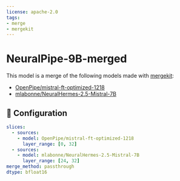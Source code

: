 ```yaml
---
license: apache-2.0
tags:
- merge
- mergekit
---
```


# NeuralPipe-9B-merged

This model is a merge of the following models made with [mergekit](https://github.com/cg123/mergekit):
 * [OpenPipe/mistral-ft-optimized-1218](https://huggingface.co/OpenPipe/mistral-ft-optimized-1218)
 * [mlabonne/NeuralHermes-2.5-Mistral-7B](https://huggingface.co/mlabonne/NeuralHermes-2.5-Mistral-7B)

## 🧩 Configuration

```yaml
slices:
  - sources:
    - model: OpenPipe/mistral-ft-optimized-1218
      layer_range: [0, 32]
  - sources:
    - model: mlabonne/NeuralHermes-2.5-Mistral-7B
      layer_range: [24, 32]
merge_method: passthrough
dtype: bfloat16
```